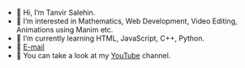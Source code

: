 - 👋 Hi, I’m Tanvir Salehin.
- 👀 I’m interested in Mathematics, Web Development, Video Editing, Animations using Manim etc.
- 🌱 I’m currently learning HTML, JavaScript, C++, Python.
- 📧 [E-mail](tanvirsalehin2988@gmail.com)
- 🎥 You can take a look at my [YouTube](https://www.youtube.com/channel/UCGpgE3w8sroIJ_Qv9YSltWg) channel.

<!---
TanvirSalehin/TanvirSalehin is a ✨ special ✨ repository because its `README.md` (this file) appears on your GitHub profile.
You can click the Preview link to take a look at your changes.
--->
